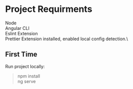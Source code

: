 # Project Requirments

Node\
Angular CLI\
Eslint Extension\
Prettier Extension installed, enabled local config detection.\

## First Time

Run project locally:

> npm install\
> ng serve
